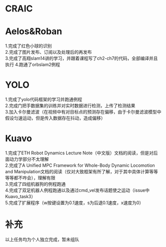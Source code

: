 # CRAIC
# Aelos&Roban
1.完成了红色小球的识别\
2.完成了图片发布、订阅以及处理后的再发布\
3.完成了高翔slam14讲的学习，并跟着课程写了ch2-ch7的代码，全部编译并且执行
4.跑通了orbslam2例程
# YOLO
1.完成了yolo代码框架的学习并跑通例程\
2.完成门把手数据集的训练并对实时数据进行检测，上传了检测结果\
3.加入卡尔曼滤波（在视频中有对目标点的预测存在偏移，由于卡尔曼滤波模型中假设匀速运动，但是传入数据存在抖动，造成偏移）
# Kuavo
1.完成了ETH Robot Dynamics Lecture Note（中文版）文档的阅读，但是对后面动力学部分不太理解\
2.完成了A Unified MPC Framework for Whole-Body Dynamic Locomotion and Manipulation文档的阅读（仅对大致框架有所了解，对于其中具体计算等等等等都不咋会），理解有限\
3.完成了四组机器狗的例程跑通\
4.完成了双足机器人例程跑通以及通过cmd_vel发布话题使之运动（issue中Kuavo_task3）\
5.完成了扩展程序（w按键设置为0.1速度，s为后退0.1速度，x速度为0）
# 补充
以上任务均为个人独立完成，暂未组队

